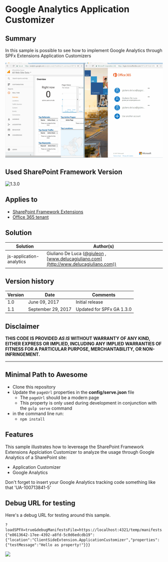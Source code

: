 # Google Analytics Application Customizer

## Summary
In this sample is possible to see how to implement Google Analytics through SPFx Extensions Application Customizers

![Google Analytics Application Customizer](./assets/js-application-google-analytics.gif)

## Used SharePoint Framework Version 
![1.3.0](https://img.shields.io/badge/version-1.3.0-green.svg)

## Applies to

* [SharePoint Framework Extensions](https://dev.office.com/sharepoint/docs/spfx/extensions/overview-extensions)
* [Office 365 tenant](https://dev.office.com/sharepoint/docs/spfx/set-up-your-development-environment)

## Solution

Solution|Author(s)
--------|---------
js-application-analytics | Giuliano De Luca ([@giuleon](https://twitter.com/giuleon) , [www.delucagiuliano.com](http://www.delucagiuliano.com))

## Version history

Version|Date|Comments
-------|----|--------
1.0|June 09, 2017|Initial release
1.1|September 29, 2017|Updated for SPFx GA 1.3.0

## Disclaimer
**THIS CODE IS PROVIDED *AS IS* WITHOUT WARRANTY OF ANY KIND, EITHER EXPRESS OR IMPLIED, INCLUDING ANY IMPLIED WARRANTIES OF FITNESS FOR A PARTICULAR PURPOSE, MERCHANTABILITY, OR NON-INFRINGEMENT.**

---

## Minimal Path to Awesome

- Clone this repository
- Update the `pageUrl` properties in the **config/serve.json** file
  - The `pageUrl` should be a modern page
  - This property is only used during development in conjunction with the `gulp serve` command
- in the command line run:
  - `npm install`

## Features
This sample illustrates how to levereage the SharePoint Framework Extensions Applciation Customizer to analyze the usage through Google Analytics of a SharePoint site:

- Application Customizer
- Google Analytics

Don't forget to insert your Google Analytics tracking code something like that 'UA-100713841-5'

## Debug URL for testing
Here's a debug URL for testing around this sample. 

```
?loadSPFX=true&debugManifestsFile=https://localhost:4321/temp/manifests.js&customActions={"e8613642-17ee-4392-a8fd-5c0d6edcdb19":{"location":"ClientSideExtension.ApplicationCustomizer","properties":{"testMessage":"Hello as property!"}}}
```

<img src="https://telemetry.sharepointpnp.com/sp-dev-fx-extensions/samples/js-application-analytics" />